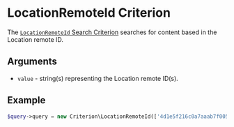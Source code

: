 # LocationRemoteId Criterion

The [`LocationRemoteId` Search Criterion](https://github.com/ezsystems/ezpublish-kernel/blob/6.13.7/eZ/Publish/API/Repository/Values/Content/Query/Criterion/LocationRemoteId.php)
searches for content based in the Location remote ID.

## Arguments

- `value` - string(s) representing the Location remote ID(s).

## Example

``` php
$query->query = new Criterion\LocationRemoteId(['4d1e5f216c0a7aaab7f005ffd4b6a8a8', 'b81ef3e62b514188bfddd2a80d447d34']);
```
